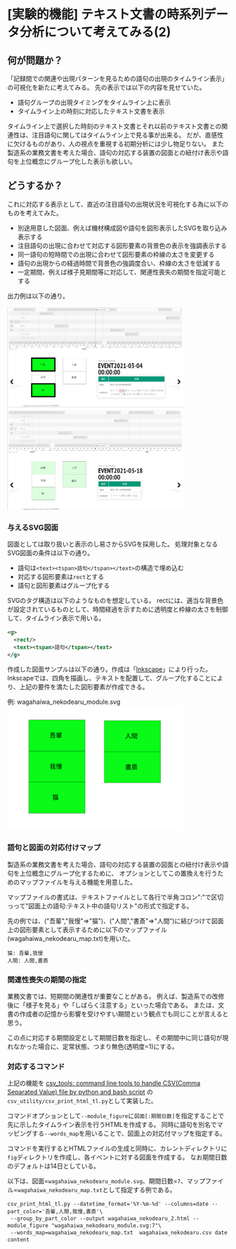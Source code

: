 <!-- File: TextTimeseries2.md                      -->
<!-- Description:               -->
<!-- Copyright (C) 2021 by m.na.akei   -->
<!-- Time-stamp: "2021-05-09 13:34:16" -->

# [実験的機能] テキスト文書の時系列データ分析について考えてみる(2) #

## 何が問題か？

「記録間での関連や出現パターンを見るための語句の出現のタイムライン表示」の可視化を新たに考えてみる。
先の表示では以下の内容を見せていた。

- 語句グループの出現タイミングをタイムライン上に表示
- タイムライン上の時刻に対応したテキスト文書を表示

タイムライン上で選択した時刻のテキスト文書とそれ以前のテキスト文書との関連性は、注目語句に関してはタイムライン上で見る事が出来る。
だが、直感性に欠けるものがあり、人の視点を重視する初期分析には少し物足りない。
また製造系の業務文書を考えた場合、語句の対応する装置の図面との紐付け表示や語句を上位概念にグループ化した表示も欲しい。

## どうするか？

これに対応する表示として、直近の注目語句の出現状況を可視化する為に以下のものを考えてみた。

- 別途用意した図面、例えば機材構成図や語句を図形表示したSVGを取り込み表示する
- 注目語句の出現に合わせて対応する図形要素の背景色の表示を強調表示する
- 同一語句の短時間での出現に合わせて図形要素の枠線の太さを変更する
- 語句の出現からの経過時間で背景色の強調度合い、枠線の太さを低減する
- 一定期間、例えば様子見期間等に対応して、関連性喪失の期間を指定可能とする

出力例は以下の通り。

<img src="examples/wagahaiwa_nekodearu_2_1.png"  width=400 title="wagahaiwa_nekodearu_2_1" alt="wagahaiwa_nekodearu_2_1"><img src="examples/wagahaiwa_nekodearu_2_2.png"  width=400 title="wagahaiwa_nekodearu_2_2" alt="wagahaiwa_nekodearu_2_2">


### 与えるSVG図面
図面としては取り扱いと表示のし易さからSVGを採用した。
処理対象となるSVG図面の条件は以下の通り。

- 語句は`<text><tspan>語句</tspan></text>`の構造で埋め込む
- 対応する図形要素は`rect`とする
- 語句と図形要素はグループ化する

SVGのタグ構造は以下のようなものを想定している。
rectには、適当な背景色が設定されているものとして、時間経過を示すために透明度と枠線の太さを制御して、タイムライン表示で用いる。

```svg
<g>
  <rect/>
  <text><tspan>語句</tspan></text>
</g>
```

作成した図面サンプルは以下の通り。作成は「[Inkscape](https://inkscape.org/)」により行った。
Inkscapeでは、四角を描画し、テキストを配置して、グループ化することにより、上記の要件を満たした図形要素が作成できる。

例: wagahaiwa_nekodearu_module.svg  
<img src="examples/wagahaiwa_nekodearu_module.svg" width=400 title="wagahaiwa_nekodearu_module" alt="wagahaiwa_nekodearu_module">


### 語句と図面の対応付けマップ

製造系の業務文書を考えた場合、語句の対応する装置の図面との紐付け表示や語句を上位概念にグループ化するために、
オプションとしてこの置換えを行うためのマップファイルを与える機能を用意した。

マップファイルの書式は、テキストファイルとして各行で半角コロン":"で区切っって"図面上の語句:テキスト中の語句リスト"の形式で指定する。

先の例では、("吾輩","我慢"=>"猫")、("人間","書斎"=>"人間")に結びつけて図面上の図形要素として表示するために以下のマップファイル(wagahaiwa_nekodearu_map.txt)を用いた。

```text
猫: 吾輩,我慢
人間: 人間,書斎
```

### 関連性喪失の期間の指定

業務文書では、短期間の関連性が重要なことがある。
例えば、製造系での改修後に「様子を見る」や「しばらく注意する」といった場合である。
または、文書の作成者の記憶から影響を受けやすい期間という観点でも同じことが言えると思う。

この点に対応する期間設定として期間日数を指定し、その期間中に同じ語句が現れなかった場合に、定常状態、つまり無色(透明度=1)にする。


### 対応するコマンド

上記の機能を
[csv\_tools: command line tools to handle CSV\(Comma Separated Value\) file by python and bash script](https://github.com/maundergit/csv_tools)
の`csv_utility/csv_print_html_tl.py`として実装した。

コマンドオプションとして`--module_figure`に`図面[:期間日数]`を指定することで先に示したタイムライン表示を行うHTMLを作成する。
同時に語句を別名でマッピングする`--words_map`を用いることで、図面上の対応付マップを指定する。

コマンドを実行するとHTMLファイルの生成と同時に、カレントディレクトリに`fig`ディレクトリを作成し、各イベントに対する図面を作成する。
なお期間日数のデフォルトは14日としている。

以下は、図面=`wagahaiwa_nekodearu_module.svg`、期間日数=`7`、マップファイル=`wagahaiwa_nekodearu_map.txt`として指定する例である。

```shell
csv_print_html_tl.py --datetime_format='%Y-%m-%d' --columns=date --part_color='吾輩,人間,我慢,書斎'\
 --group_by_part_color --output wagahaiwa_nekodearu_2.html --module_figure "wagahaiwa_nekodearu_module.svg:7"\
 --words_map=wagahaiwa_nekodearu_map.txt  wagahaiwa_nekodearu.csv date content
```



<!-- ------------------ -->
<!-- Local Variables:   -->
<!-- mode: markdown     -->
<!-- coding: utf-8-unix -->
<!-- End:               -->
